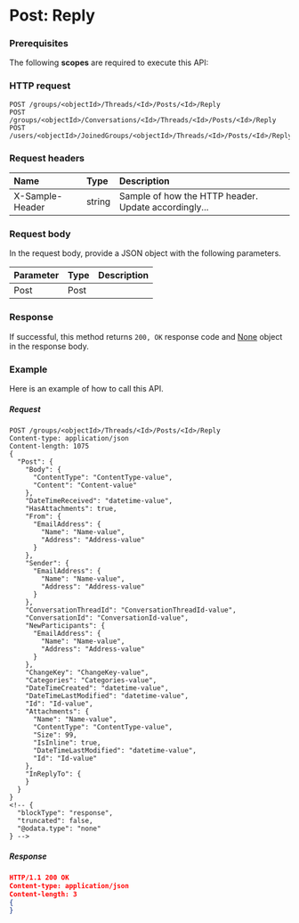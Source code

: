# Post: Reply


### Prerequisites
The following **scopes** are required to execute this API: 
### HTTP request
<!-- { "blockType": "ignored" } -->
```http
POST /groups/<objectId>/Threads/<Id>/Posts/<Id>/Reply
POST /groups/<objectId>/Conversations/<Id>/Threads/<Id>/Posts/<Id>/Reply
POST /users/<objectId>/JoinedGroups/<objectId>/Threads/<Id>/Posts/<Id>/Reply

```
### Request headers
| Name       | Type | Description|
|:---------------|:--------|:----------|
| X-Sample-Header  | string  | Sample of how the HTTP header. Update accordingly...|

### Request body
In the request body, provide a JSON object with the following parameters.

| Parameter	   | Type	|Description|
|:---------------|:--------|:----------|
|Post|Post||

### Response
If successful, this method returns `200, OK` response code and [None](../resources/none.md) object in the response body.

### Example
Here is an example of how to call this API.
##### Request
<!-- {
  "blockType": "request",
  "name": "post_reply"
}-->
```http
POST /groups/<objectId>/Threads/<Id>/Posts/<Id>/Reply
Content-type: application/json
Content-length: 1075
{
  "Post": {
    "Body": {
      "ContentType": "ContentType-value",
      "Content": "Content-value"
    },
    "DateTimeReceived": "datetime-value",
    "HasAttachments": true,
    "From": {
      "EmailAddress": {
        "Name": "Name-value",
        "Address": "Address-value"
      }
    },
    "Sender": {
      "EmailAddress": {
        "Name": "Name-value",
        "Address": "Address-value"
      }
    },
    "ConversationThreadId": "ConversationThreadId-value",
    "ConversationId": "ConversationId-value",
    "NewParticipants": {
      "EmailAddress": {
        "Name": "Name-value",
        "Address": "Address-value"
      }
    },
    "ChangeKey": "ChangeKey-value",
    "Categories": "Categories-value",
    "DateTimeCreated": "datetime-value",
    "DateTimeLastModified": "datetime-value",
    "Id": "Id-value",
    "Attachments": {
      "Name": "Name-value",
      "ContentType": "ContentType-value",
      "Size": 99,
      "IsInline": true,
      "DateTimeLastModified": "datetime-value",
      "Id": "Id-value"
    },
    "InReplyTo": {
    }
  }
}
<!-- {
  "blockType": "response",
  "truncated": false,
  "@odata.type": "none"
} -->
```
##### Response
```json
HTTP/1.1 200 OK
Content-type: application/json
Content-length: 3
{
}
```

<!-- uuid: a5b17187-7815-446b-82ae-d237988e2518
2015-10-16 09:34:59 UTC -->
<!-- {
  "type": "#page.annotation",
  "description": "Post: Reply",
  "keywords": "",
  "section": "documentation",
  "tocPath": ""
}-->